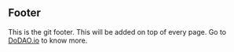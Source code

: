 ## Footer
This is the git footer. This will be added on top of every page. Go to [DoDAO.io](https://www.dodao.io) to know more.
